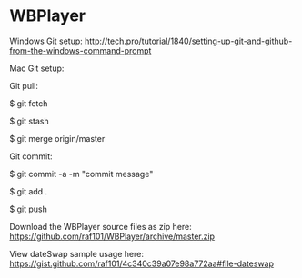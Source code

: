 # WBPlayer
Windows Git setup:
http://tech.pro/tutorial/1840/setting-up-git-and-github-from-the-windows-command-prompt

Mac Git setup:
	
	
Git pull:

$ git fetch

$ git stash

$ git merge origin/master




Git commit:

$ git commit -a -m "commit message"

$ git add .

$ git push

	
Download the WBPlayer source files as zip here:
https://github.com/raf101/WBPlayer/archive/master.zip
	
View dateSwap sample usage here:
https://gist.github.com/raf101/4c340c39a07e98a772aa#file-dateswap
